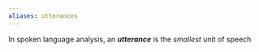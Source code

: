 ```yaml
---
aliases: utterances
---
```

In spoken language analysis, an **_utterance_** is the *smallest* unit of speech
